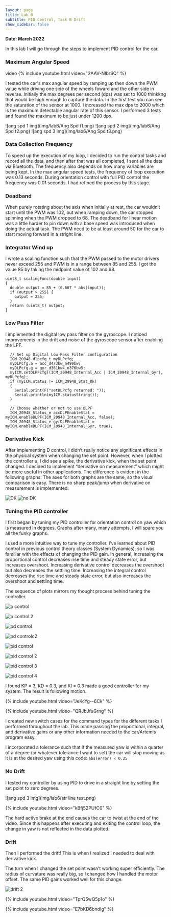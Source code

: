 ```yaml
---
layout: page
title: Lab 6
subtitle: PID Control, Task B Drift
show_sidebar: false
---
```


**Date: March 2022**

In this lab I will go through the steps to implement PID control for the car.

### Maximum Angular Speed
video
{% include youtube.html video="2AAV-NIbrSQ" %}

I tested the car's max angular speed by ramping up then down the PWM value while driving one side of the wheels foward and the other side in reverse. Initially the max degrees per second (dps) was set to 1000 thinkkng that would be high enough to capture the data. In the first test you can see the saturation of the sensor at 1000. I increased the max dps to 2000 which is the maximum detectable angular rate of this sensor. I performed 3 tests and found the maximum to be just under 1200 dps.

![ang spd 1 img](img/lab6/Ang Spd t1.png)
![ang spd 2 img](img/lab6/Ang Spd t2.png)
![ang spd 3 img](img/lab6/Ang Spd t3.png) 

### Data Collection Frequency
To speed up the execution of my loop, I decided to run the control tasks and record all the data, and then after that was all completed, I sent all the data via Bluetooth. The frequency also depends on how many variables are being kept. In the max angular speed tests, the frequency of loop execution was 0.13 seconds. During orientation control with full PID control the frequency was 0.01 seconds. I had refined the process by this stage.

### Deadband
When purely rotating about the axis when initially at rest, the car wouldn’t start until the PWM was 102, but when ramping down, the car stopped spinning when the PWM dropped to 68. The deadband for linear motion was a little harder to pin down with a base speed was introduced when doing the actual task. The PWM need to be at least around 50 for the car to start moving forward in a stright line. 

### Integrator Wind up
I wrote a scaling function such that the PWM passed to the motor drivers never exceed 255 and PWM is in a range between 85 and 255. I got the value 85 by taking the midpoint value of 102 and 68. 

```
uint8_t scalingFunc(double input)
{
  double output = 85 + (0.667 * abs(input));
  if (output > 255) {
    output = 255;
  }
  return (uint8_t) output;
}
```

### Low Pass Filter
I implemented the digital low pass filter on the gyroscope. I noticed improvements in the drift and noise of the gyroscope sensor after enabling the LPF.
```
  // Set up Digital Low-Pass Filter configuration
  ICM_20948_dlpcfg_t myDLPcfg;
  myDLPcfg.a = acc_d473bw_n499bw;
  myDLPcfg.g = gyr_d361bw4_n376bw5;
  myICM.setDLPFcfg((ICM_20948_Internal_Acc | ICM_20948_Internal_Gyr), myDLPcfg);
  if (myICM.status != ICM_20948_Stat_Ok)
  {
    Serial.print(F("setDLPcfg returned: "));
    Serial.println(myICM.statusString());
  }

  // Choose whether or not to use DLPF
  ICM_20948_Status_e accDLPEnableStat = myICM.enableDLPF(ICM_20948_Internal_Acc, false);
  ICM_20948_Status_e gyrDLPEnableStat = myICM.enableDLPF(ICM_20948_Internal_Gyr, true);
```
### Derivative Kick
After implementing D control, I didn’t really notice any significant effects in the physical system when changing the set point. However, when I plotted the controller u, I did see a spike, the derivative kick, when the set point changed. I decided to implement “derivative on measurement” which might be more useful in other applications. The difference is evident in the following graphs. The axes for both graphs are the same, so the visual comparison is easy. There is no sharp peak/jump when derivative on measurement is implemented.

![DK](img/lab6/DK.png)
![no DK](img/lab6/noDK.png)


### Tuning the PID controller
I first began by tuning my PID controller for orientation control on yaw which is measured in degrees. Graphs after many, many attempts. I will spare you all the funky graphs. 

I used a more intuitive way to tune my controller. I’ve learned about PID control in previous control theory classes (System Dynamics), so I was familiar with the effects of changing the PID gain. In general, increasing the proportional control decreases rise time and steady state error, but increases overshoot. Increasing derivative control decreases the overshoot but also decreases the settling time. Increasing the integral control decreases the rise time and steady state error, but also increases the overshoot and settling time.

The sequence of plots mirrors my thought process behind tuning the controller.

![p control](img/lab6/kp1ki0kd0.png)

![p control 2](img/lab6/kp2ki0kd0.png)

![pd control](img/lab6/kp2ki0kd01.png)

![pd controlc2](img/lab6/kp3ki0kd02.png)

![pid control](img/lab6/kp3ki05kd02.png)

![pid control 2](img/lab6/kp3ki05kd03_error.png)

![pid control 3](img/lab6/kp3ki04kd03_error.png)

![pid control 4](img/lab6/kp3ki03kd03_error.png)


I found KP = 3, KD = 0.3, and KI = 0.3 made a good controller for my system. The result is following motion.

{% include youtube.html video="JeKcYg--6Ck" %}

{% include youtube.html video="QRJbJfuGrng" %}

I created new switch cases for the command types for the different tasks I performed throughout the lab. This made passing the proportional, integral, and derivative gains or any other information needed to the car/Artemis program easy.

I incorporated a tolerance such that if the measured yaw is within a quarter of a degree (or whatever tolerance I want to set) the car will stop moving as it is at the desired yaw using this code: `abs(error) < 0.25`

### No Drift
I tested my controller by using PID to drive in a straight line by setting the set point to zero degrees.

![ang spd 3 img](img/lab6/str line test.png) 

{% include youtube.html video="kBfj52PUfC0" %}

The hard active brake at the end causes the car to twist at the end of the video. Since this happens after executing and exiting the control loop, the change in yaw is not reflected in the data plotted.

### Drift
Then I performed the drift! This is when I realized I needed to deal with derivative kick.

The turn when I changed the set point wasn’t working super efficiently. The radius of curvature was really big, so I changed how I handled the motor offset. The same PID gains worked well for this change. 

![drift 2 ](img/lab6/drift.png)

{% include youtube.html video="TprQ5wQ5p1o" %}

{% include youtube.html video="E7bKD6bndIg" %}
